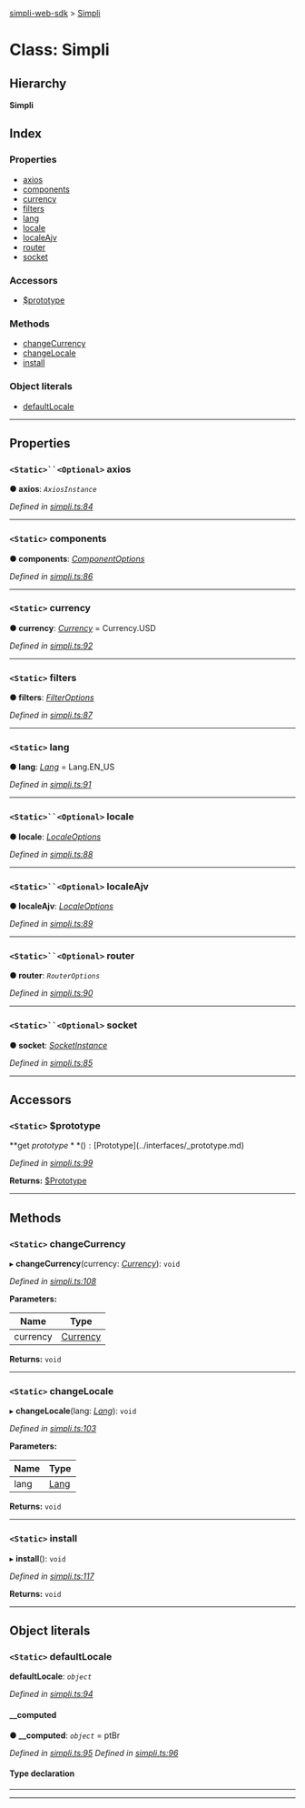 [simpli-web-sdk](../README.md) > [Simpli](../classes/simpli.md)

# Class: Simpli

## Hierarchy

**Simpli**

## Index

### Properties

* [axios](simpli.md#axios)
* [components](simpli.md#components)
* [currency](simpli.md#currency)
* [filters](simpli.md#filters)
* [lang](simpli.md#lang)
* [locale](simpli.md#locale)
* [localeAjv](simpli.md#localeajv)
* [router](simpli.md#router)
* [socket](simpli.md#socket)

### Accessors

* [$prototype](simpli.md#_prototype)

### Methods

* [changeCurrency](simpli.md#changecurrency)
* [changeLocale](simpli.md#changelocale)
* [install](simpli.md#install)

### Object literals

* [defaultLocale](simpli.md#defaultlocale)

---

## Properties

<a id="axios"></a>

### `<Static>``<Optional>` axios

**● axios**: *`AxiosInstance`*

*Defined in [simpli.ts:84](https://github.com/simplitech/simpli-web-sdk/blob/a829314/src/simpli.ts#L84)*

___
<a id="components"></a>

### `<Static>` components

**● components**: *[ComponentOptions](../interfaces/componentoptions.md)*

*Defined in [simpli.ts:86](https://github.com/simplitech/simpli-web-sdk/blob/a829314/src/simpli.ts#L86)*

___
<a id="currency"></a>

### `<Static>` currency

**● currency**: *[Currency](../enums/currency.md)* =  Currency.USD

*Defined in [simpli.ts:92](https://github.com/simplitech/simpli-web-sdk/blob/a829314/src/simpli.ts#L92)*

___
<a id="filters"></a>

### `<Static>` filters

**● filters**: *[FilterOptions](../interfaces/filteroptions.md)*

*Defined in [simpli.ts:87](https://github.com/simplitech/simpli-web-sdk/blob/a829314/src/simpli.ts#L87)*

___
<a id="lang"></a>

### `<Static>` lang

**● lang**: *[Lang](../enums/lang.md)* =  Lang.EN_US

*Defined in [simpli.ts:91](https://github.com/simplitech/simpli-web-sdk/blob/a829314/src/simpli.ts#L91)*

___
<a id="locale"></a>

### `<Static>``<Optional>` locale

**● locale**: *[LocaleOptions](../interfaces/localeoptions.md)*

*Defined in [simpli.ts:88](https://github.com/simplitech/simpli-web-sdk/blob/a829314/src/simpli.ts#L88)*

___
<a id="localeajv"></a>

### `<Static>``<Optional>` localeAjv

**● localeAjv**: *[LocaleOptions](../interfaces/localeoptions.md)*

*Defined in [simpli.ts:89](https://github.com/simplitech/simpli-web-sdk/blob/a829314/src/simpli.ts#L89)*

___
<a id="router"></a>

### `<Static>``<Optional>` router

**● router**: *`RouterOptions`*

*Defined in [simpli.ts:90](https://github.com/simplitech/simpli-web-sdk/blob/a829314/src/simpli.ts#L90)*

___
<a id="socket"></a>

### `<Static>``<Optional>` socket

**● socket**: *[SocketInstance](../interfaces/socketinstance.md)*

*Defined in [simpli.ts:85](https://github.com/simplitech/simpli-web-sdk/blob/a829314/src/simpli.ts#L85)*

___

## Accessors

<a id="_prototype"></a>

### `<Static>` $prototype

**get $prototype**(): [$Prototype](../interfaces/_prototype.md)

*Defined in [simpli.ts:99](https://github.com/simplitech/simpli-web-sdk/blob/a829314/src/simpli.ts#L99)*

**Returns:** [$Prototype](../interfaces/_prototype.md)

___

## Methods

<a id="changecurrency"></a>

### `<Static>` changeCurrency

▸ **changeCurrency**(currency: *[Currency](../enums/currency.md)*): `void`

*Defined in [simpli.ts:108](https://github.com/simplitech/simpli-web-sdk/blob/a829314/src/simpli.ts#L108)*

**Parameters:**

| Name | Type |
| ------ | ------ |
| currency | [Currency](../enums/currency.md) |

**Returns:** `void`

___
<a id="changelocale"></a>

### `<Static>` changeLocale

▸ **changeLocale**(lang: *[Lang](../enums/lang.md)*): `void`

*Defined in [simpli.ts:103](https://github.com/simplitech/simpli-web-sdk/blob/a829314/src/simpli.ts#L103)*

**Parameters:**

| Name | Type |
| ------ | ------ |
| lang | [Lang](../enums/lang.md) |

**Returns:** `void`

___
<a id="install"></a>

### `<Static>` install

▸ **install**(): `void`

*Defined in [simpli.ts:117](https://github.com/simplitech/simpli-web-sdk/blob/a829314/src/simpli.ts#L117)*

**Returns:** `void`

___

## Object literals

<a id="defaultlocale"></a>

### `<Static>` defaultLocale

**defaultLocale**: *`object`*

*Defined in [simpli.ts:94](https://github.com/simplitech/simpli-web-sdk/blob/a829314/src/simpli.ts#L94)*

<a id="defaultlocale.__computed"></a>

####  __computed

**● __computed**: *`object`* =  ptBr

*Defined in [simpli.ts:95](https://github.com/simplitech/simpli-web-sdk/blob/a829314/src/simpli.ts#L95)*
*Defined in [simpli.ts:96](https://github.com/simplitech/simpli-web-sdk/blob/a829314/src/simpli.ts#L96)*

#### Type declaration

___

___

